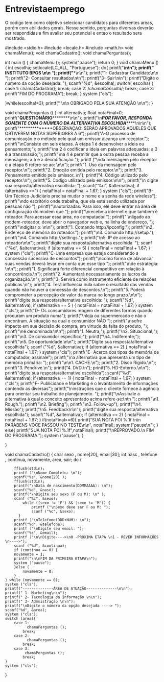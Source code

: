 # Entrevistaemprego
O codigo tem como objetivo selecionar candidatos para diferentes areas, porém com abilidades gerais. Nesse sentido, perguntas diversas deverão ser respondidas a fim avaliar seu potencial e entao o resultado sera mostrado.

#include <stdio.h>
#include <locale.h>
#include <math.h>
void chamaMenu();
void chamaCadastro();
void chamaPerguntas();


int  main () {
    chamaMenu ();
    system("pause");
    return 0;
    }
    void chamaMenu () {
int escolha;
setlocale(LC_ALL, "Portuguese");
do{
    printf("********************************************************************************************************************************************************************************************************************************\n\n");
    printf("                                                                                                INSTITUTO  BPGS \n\n ");
    printf("*********************************************************************************************************************************************************************************************************************************\n\n");
    printf("1- Cadastrar Candidato\n\n ");
    printf("2- Consultar resultados\n\n");
    printf("3- Sair\n\n");
    printf("Digite o numero da opção desejada:  ");
    scanf("%d", &escolha);
    switch( escolha) {
        case 1:   chamaCadastro();
        break;
        case 2:  /*chamaConsulta*/;
        break;
        case 3: printf("FIM DO PROGRAMA");
        break;
        }
    system ("cls");

}while(escolha!=3);
printf("                              \n\n                       OBRIGADO PELA SUA ATENÇÃO                              \n\n");
    }

void chamaPerguntas () {
    int alternativa;
    float notaFinal=0;
    printf("************************************************QUESTIONÁRIO********************************************************\n\n");
    printf("\n***********************POR FAVOR, RESPONDA SOMENTE COM O NÚMERO DA ALTERNATIVA ESCOLHIDA***************************\n\n\n");
    printf("**************OBSERVAÇAO: SERÃO APROVADOS AQUELES QUE OBTIVEREM NOTAS SUPERIORES A 6");
    printf("A-O processo de comunicação é o método pelo qual um emissor alcança um receptor.");
    printf("\nConsiste em seis etapas. A etapa 1 é desenvolver a ideia ou pensamento;");
    printf("\na 2 é codificar a ideia em palavras adequadas; a 3 é a transmissão;");
    printf("\na 4 é permitir que a outra pessoa receba a mensagem; a 5 é a decodificação ");
    printf ("\nda mensagem pelo receptor e a etapa 6 refere-se ao: \n\n");
    printf("1. Uso da mensagem pelo receptor.\n");
    printf("2. Emoção emitida pelo receptor.\n");
    printf("3. Pensamento emitido pelo emissor..\n");
    printf("4. Código utilizado pelo receptor.\n");
    printf("5. Código utilizado pelo emissor.\n\n");
    printf("\n digite sua resposta/alternativa escolhida:  ");
    scanf("%d", &alternativa);
    if (alternativa ==1) {
        notaFinal = notaFinal + 1.67;
    }
    system ("cls");
    printf("B-Um Técnico Judiciário precisa mudar o nome e a senha da rede wireless");
    printf("\ndo escritório onde trabalha, que ela está sendo utilizada por pessoas não ");
    printf("\nautorizadas. Para isso, ele deve entrar na área de configuração do modem que ");
    printf("\nrecebe a internet e que também é roteador. Para acessar essa área, no computador ");
    printf(" \nligado ao modem-roteador, deve abrir o navegador web e, na linha de endereço, ");
    printf("\ndigitar o: \n\n");
    printf("1. Comando http://ipconfig.");
    printf("\n2. Endereço de memória do roteador.");
    printf("\n3. Comando http://setup.");
    printf("\n4. Comando http://settings.");
    printf("\n5. IP de acesso ao roteador\n\n");
    printf("digite sua resposta/alternativa escolhida:  ");
    scanf ("%d", &alternativa);
    if (alternativa == 5) {
        notaFinal = notaFinal + 1.67;
    }
    system ("cls");
    printf("C-Uma empresa que esteja considerando a concessão sucessiva de descontos");
    printf("\ncomo forma de alavancar suas vendas deverá levar em conta que esse tipo ");
    printf("\nde estratégia: \n\n");
    printf("1. Significará forte diferencial competitivo em relação à concorrência.\n");
    printf("2. Aumentará necessariamente os lucros da organização.\n");
    printf("3. Servirá como instrumento eficiente de relações públicas.\n");
    printf("4. Terá influência nula sobre o resultado das vendas quando não houver a concessão de descontos.\n");
    printf("5. Poderá comprometer a percepção de valor da marca no longo prazo.\n\n");
    printf("digite sua resposta/alternativa escolhida: ");
    scanf("%d", &alternativa);
     if (alternativa == 5 ) {
        notaFinal = notaFinal + 1.67;
    }
    system ("cls");
    printf("D- Os consumidores reagem de diferentes formas quando procuram um produto numa");
    printf("\nloja ou supermercado e não o encontram. A situação na qual o consumidor NÃO ");
    printf("\nsofre impacto em sua decisão de compra, em virtude da falta do produto, ");
    printf("\né denominada:\n\n");
    printf("1. Neutra;");
    printf("\n2. Situacional;");
    printf("\n3. De consumidor específico;");
    printf("\n4. Indiferente;");
    printf("\n5. De oportunidade.\n\n");
    printf("Digite sua resposta/alternativa escolhida");
     scanf ("%d", &alternativa);
   if (alternativa == 2) {
        notaFinal = notaFinal + 1.67;
    }
    system ("cls");
    printf("E- Acerca dos tipos de memória de computador, assinale");
    printf("\na alternativa que apresenta um tipo de memória primária: ");
    printf("\n\n1. CACHE.\n");
    printf("2. Disco Rígido.\n");
    printf("3. Pendrive.\n");
    printf("4. DVD.\n");
    printf("5. HD-Externo.\n\n");
    printf("digite sua resposta/alternativa escolhida");
     scanf("%d", &alternativa);
    if (alternativa == 1) {
        notaFinal = notaFinal + 1.67;
    }
    system ("cls");
    printf("F- Publicidade e Marketing é o levantamento de informações contendo as diversas");
    printf("\ninstruções que o cliente fornece à agência para orientar seu trabalho de planejamento. ");
    printf("\nAssinale a alternativa à qual o conceito apresentado acima refere-se:\n\n ");
    printf("\n1. Rough.");
    printf("\n2. Briefing");
    printf("\n3. Follow-up");
    printf("\n4. Missão");
    printf("\n5. Feedback\n\n");
    printf("digite sua resposta/alternativa escolhida");
     scanf("%d", &alternativa);
    if (alternativa == 2) {
        notaFinal = notaFinal + 1.67;
    }
if(notaFinal>=6){
printf("SUA NOTA FOI %.1f \n\n PARABENS VOCE PASSOU NO TESTE\n\n", notaFinal);
system("pause\n");
}
else{
printf("SUA NOTA FOI %.1f",notaFinal);
printf("\nREPROVADO.\n FIM DO PROGRAMA.");
system ("pause");
}

}

void chamaCadastro() {
    char sexo , nome[20], email[30];
    int nasc , telefone , continua, novamente, area, sair;
    do {

        fflush(stdin);
        printf ("\nNome Completo: \n");
        scanf("%s", &nome[20] );
        fflush(stdin);
        printf("\nData de nascimento(DDMMAAAA): \n");
        scanf("%d", &nasc);
        printf("\nDigite seu sexo (F ou M): \n" );
        scanf ("%c", &sexo);
            while ((sexo != 'F') && (sexo != 'M')) {
                printf ("\nSexo deve ser F ou M: ");
                scanf ("%c", &sexo);
          }
        printf ("\nTelefone(DDD+NUM): \n");
        scanf("%d", &telefone);
        printf ("\nDigite seu email: ");
        scanf("%s", &email);
        printf ("\n\nDigite---->\n0 -PRÓXIMA ETAPA \n1 - REVER INFORMAÇÕES  \n---->");
        scanf ("%d", &continua);
        if (continua == 0) {
        novamente = 1;
        printf("\n\nFIM DA PRIMEIRA ETAPA\n");
        system ("pause");
        }else {
            novamente = 0;
        }
    } while (novamente == 0);
    system ("cls");
    printf("--------------ÁREA DE ATUAÇÃO--------------\n\n");
    printf(" 1- Marketing\n\n");
    printf(" 2- Tecnologia da Informação \n\n");
    printf(" 3- Admnistração \n\n");
    printf("\nDigite o número da opção desejada ----> ");
    scanf("%d", &area);
    system ("cls");
    switch (area){
        case 1:
              chamaPerguntas ();
            break;
        case 2:
              chamaPerguntas ();
            break;
        case 3:
             chamaPerguntas ();
            break;
    }
    system ("cls");

}


